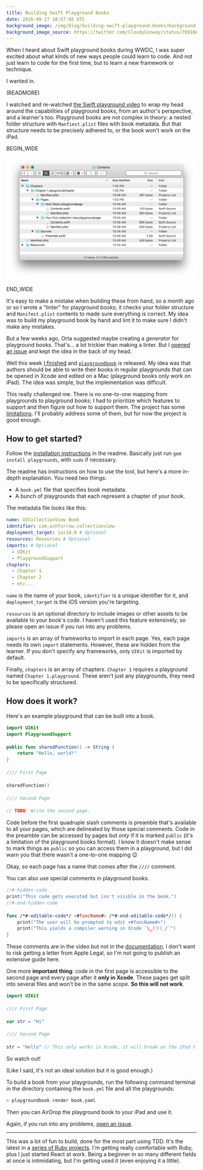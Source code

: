 ```yaml
---
title: Building Swift Playground Books
date: 2016-08-27 16:57:02 UTC
background_image: /img/blog/building-swift-playground-books/background.jpg
background_image_source: https://twitter.com/CloudyConway/status/769166474560802816
---
```


When I heard about Swift playground books during WWDC, I was _super_ excited about what kinds of new ways people could learn to code. And not just learn to code for the first time, but to learn a new framework or technique. 

I wanted in.

(READMORE)

I watched and re-watched [the Swift playground video][wwdc] to wrap my head around the capabilities of playground books, from an author's perspective, and a learner's too. Playground books are not complex in theory: a nested folder structure with `Manfiest.plist` files with book metadata. But that structure needs to be precisely adhered to, or the book won't work on the iPad.

BEGIN_WIDE

![Structure of playground book](/img/blog/building-swift-playground-books/structure.png)

END_WIDE

It's easy to make a mistake when building these from hand, so a month ago or so I wrote a "linter" for playground books; it checks your folder structure and `Manifest.plist` contents to made sure everything is correct. My idea was to build my playground book by hand and lint it to make sure I didn't make any mistakes. 

But a few weeks ago, Orta suggested maybe creating a _generator_ for playground books. That's... a lot trickier than making a linter. But I [opened an issue][issue] and kept the idea in the back of my head. 

Well this week [I finished][pr] and [`playgroundbook`][gem] is released. My idea was that authors should be able to write their books in regular playgrounds that can be opened in Xcode and edited on a Mac (playground books only work on iPad). The idea was simple, but the implementation was difficult.

This really challenged me. There is no one-to-one mapping from playgrounds to playground _books_; I had to prioritize which features to support and then figure out how to support them. The project has some [limitations][limitations]. I'll probably address some of them, but for now the project is good enough.

## How to get started?

Follow the [installation instructions][install] in the readme. Basically just run `gem install playgrounds`, with `sudo` if necessary. 

The readme has instructions on how to use the tool, but here's a more in-depth explanation. You need two things:

- A `book.yml` file that specifies book metadata.
- A bunch of playgrounds that each represent a chapter of your book.

The metadata file looks like this:

```yaml
name: UICollectionView Book
identifier: com.ashfurrow.collectionview
deployment_target: ios10.0 # Optional
resources: Resources # Optional
imports: # Optional
  - UIKit
  - PlaygroundSupport
chapters:
  - Chapter 1
  - Chapter 2
  - etc...
```

`name` is the name of your book, `identifier` is a unique identifier for it, and `deployment_target` is the iOS version you're targeting. 

`resources` is an optional directory to include images or other assets to be available to your book's code. I haven't used this feature extensively, so please open an issue if you run into any problems.

`imports` is an array of frameworks to import in each page. Yes, each page needs its own `import` statements. However, these are hidden from the learner. If you don't specify any frameworks, only `UIKit` is imported by default.

Finally, `chapters` is an array of chapters. `Chapter 1` requires a playground named `Chapter 1.playground`. These aren't just any playgrounds, they need to be specifically structured.

## How does it work?

Here's an example playground that can be built into a book. 

```swift
import UIKit
import PlaygroundSupport

public func sharedFunction() -> String {
    return "Hello, world!"
}

//// First Page

sharedFunction()

//// Second Page

// TODO: Write the second page.
```

Code before the first quadruple slash comments is preamble that's available to all your pages, which are delineated by those special comments. Code in the preamble can be accessed by pages but _only_ if it is marked `public` (it's a limitation of the playground books format). I know it doesn't make sense to mark things as `public` so you can access them in a playground, but I did warn you that there wasn't a one-to-one mapping 😉

Okay, so each page has a name that comes after the `////` comment. 

You can also use special comments in playground books.

```swift
//#-hidden-code
print("This code gets executed but isn't visible in the book.")
//#-end-hidden-code

func /*#-editable-code*/ <#funcName#> /*#-end-editable-code*/() {
    print("The user will be prompted to edit <#funcName#>")
    print("This yields a compiler warning in Xcode ¯\_(ツ)_/¯")
}
```

These comments are in the video but not in the [documentation][docs]. I don't want to risk getting a letter from Apple Legal, so I'm not going to publish an extensive guide here.

One more **important thing**: code in the first page is accessible to the second page and every page after it **only in Xcode**. These pages get split into several files and won't be in the same scope. **So this will not work**.

```swift
import UIKit

//// First Page

var str = "Hi"

//// Second Page

str = "Hello" // This only works in Xcode, it will break on the iPad ❗
```

So watch out!

(Like I said, it's not an ideal solution but it is good enough.)

To build a book from your playgrounds, run the following command terminal in the directory containing the `book.yml` file and all the playgrounds:

```sh
> playgroundbook render book.yaml
```

Then you can AirDrop the playground book to your iPad and use it.

Again, if you run into any problems, [open an issue][new_issue]. 

---

This was a lot of fun to build, done for the most part using TDD. It's the latest in a [series of Ruby projects][projects]. I'm getting really comfortable with Ruby, plus I just started React  at work. Being a beginner in so many different fields at once is intimidating, but I'm getting used it (even enjoying it a little). 

[wwdc]: https://developer.apple.com/videos/play/wwdc2016/408/
[issue]: https://github.com/ashfurrow/playgroundbook/issues/14
[pr]: https://github.com/ashfurrow/playgroundbook/issues/15
[gem]: https://github.com/ashfurrow/playgroundbook
[limitations]: https://github.com/ashfurrow/playgroundbook#limitations-of-book-rendering
[install]: https://github.com/ashfurrow/playgroundbook#installation
[docs]: https://developer.apple.com/library/prerelease/content/documentation/Xcode/Conceptual/swift_playgrounds_doc_format/index.html#//apple_ref/doc/uid/TP40017343-CH47-SW4
[new_issue]: https://github.com/ashfurrow/playgroundbook/issues/new
[projects]: https://ashfurrow.com/blog/up-and-running-with-ruby/
